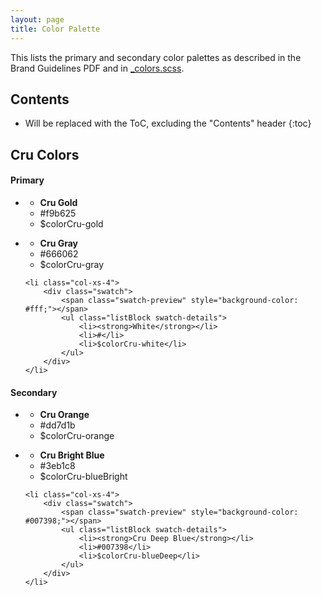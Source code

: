 ```yaml
---
layout: page
title: Color Palette
---
```


This lists the primary and secondary color palettes as described in the Brand Guidelines PDF and in [_colors.scss](https://github.com/CruGlobal/crubrand/blob/master/variables/_colors.scss).

## Contents

* Will be replaced with the ToC, excluding the "Contents" header
{:toc}

## Cru Colors

#### Primary
<ul class="listInline  row  palette  pl0">
    <li class="col-xs-4">
        <div class="swatch">
            <span class="swatch-preview" style="background-color: #f9b625;"></span>
            <ul class="listBlock swatch-details">
                <li><strong>Cru Gold</strong></li>
                <li>#f9b625</li>
                <li>$colorCru-gold</li>
            </ul>
        </div>
    </li>
    <li class="col-xs-4">
        <div class="swatch">
            <span class="swatch-preview" style="background-color: #666062;"></span>
            <ul class="listBlock swatch-details">
                <li><strong>Cru Gray</strong></li>
                <li>#666062</li>
                <li>$colorCru-gray</li>
            </ul>
        </div>
    </li>

    <li class="col-xs-4">
        <div class="swatch">
            <span class="swatch-preview" style="background-color: #fff;"></span>
            <ul class="listBlock swatch-details">
                <li><strong>White</strong></li>
                <li>#</li>
                <li>$colorCru-white</li>
            </ul>
        </div>
    </li>
</ul>


#### Secondary
<ul class="listInline  row  palette  pl0  mb">
    <li class="col-xs-4">
        <div class="swatch">
            <span class="swatch-preview" style="background-color: #dd7d1b;"></span>
            <ul class="listBlock swatch-details">
                <li><strong>Cru Orange</strong></li>
                <li>#dd7d1b</li>
                <li>$colorCru-orange</li>
            </ul>
        </div>
    </li>
    <li class="col-xs-4">
        <div class="swatch">
            <span class="swatch-preview" style="background-color: #3eb1c8;"></span>
            <ul class="listBlock swatch-details">
                <li><strong>Cru Bright Blue</strong></li>
                <li>#3eb1c8</li>
                <li>$colorCru-blueBright</li>
            </ul>
        </div>
    </li>

    <li class="col-xs-4">
        <div class="swatch">
            <span class="swatch-preview" style="background-color: #007398;"></span>
            <ul class="listBlock swatch-details">
                <li><strong>Cru Deep Blue</strong></li>
                <li>#007398</li>
                <li>$colorCru-blueDeep</li>
            </ul>
        </div>
    </li>
</ul>
